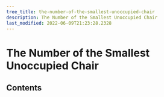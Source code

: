 ```yaml
---
tree_title: the-number-of-the-smallest-unoccupied-chair
description: The Number of the Smallest Unoccupied Chair
last_modified: 2022-06-09T21:23:28.2328
---
```


# The Number of the Smallest Unoccupied Chair

## Contents
